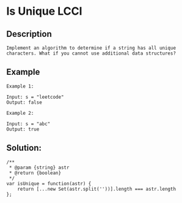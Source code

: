# Is Unique LCCI

## Description
```
Implement an algorithm to determine if a string has all unique characters. What if you cannot use additional data structures?
```

## Example
```
Example 1:

Input: s = "leetcode"
Output: false

Example 2:

Input: s = "abc"
Output: true
```
## Solution:
```
/**
 * @param {string} astr
 * @return {boolean}
 */
var isUnique = function(astr) {
    return [...new Set(astr.split(''))].length === astr.length
};
```